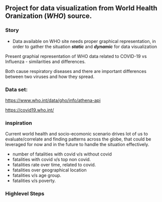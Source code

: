 

## Project for data visualization from World Health Oranization (__*WHO*__) source.

### Story
* Data available on WHO site needs proper graphical representation, in order to gather the situation _**static**_ and _**dynamic**_ for data visualization


Present graphial representation  of WHO data related to COVID-19 vs  Influenza - similarities and differences.

Both cause respiratory diseases and there are important differences between two viruses and how they spread.


### Data set:

https://www.who.int/data/gho/info/athena-api 

https://covid19.who.int/ 

### inspiration

Current world health and socio-ecomonic scenario drives lot of us to evaluate/correlate and finding patterns across the globe, that could be leveraged for now and in the future to handle the situation effectively. 
 
* number of fatalities with covid v/s without covid
* fatalities with covid v/s top non covid. 
* fatalities rate over time, related to covid.
* fatalities over geographical location
* fatalities v/s age group.
* fatalities v/s poverty.

### Highlevel Steps




